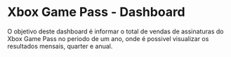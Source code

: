 # Xbox Game Pass - Dashboard
O objetivo deste dashboard é informar o total de vendas de assinaturas do Xbox Game Pass no periodo de um ano, onde é possivel visualizar os resultados mensais, quarter e anual.
